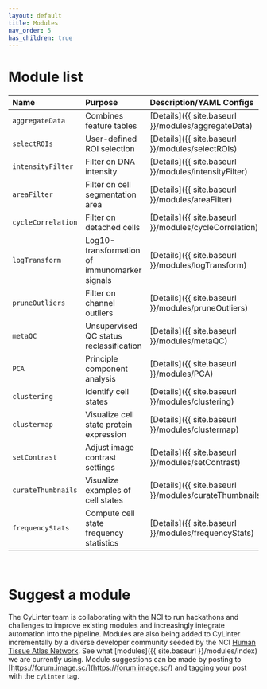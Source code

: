 ```yaml
---
layout: default
title: Modules
nav_order: 5
has_children: true
---
```


# Module list

| Name | Purpose | Description/YAML Configs |
| :-- | :-- | :-- |
| `aggregateData` | Combines feature tables | [Details]({{ site.baseurl }}/modules/aggregateData) |
| `selectROIs` | User-defined ROI selection | [Details]({{ site.baseurl }}/modules/selectROIs) |
| `intensityFilter` | Filter on DNA intensity | [Details]({{ site.baseurl }}/modules/intensityFilter) |
| `areaFilter` | Filter on cell segmentation area | [Details]({{ site.baseurl }}/modules/areaFilter) |
| `cycleCorrelation` | Filter on detached cells | [Details]({{ site.baseurl }}/modules/cycleCorrelation) |
| `logTransform` | Log10-transformation of immunomarker signals | [Details]({{ site.baseurl }}/modules/logTransform)
| `pruneOutliers` | Filter on channel outliers | [Details]({{ site.baseurl }}/modules/pruneOutliers) |
| `metaQC` |  Unsupervised QC status reclassification | [Details]({{ site.baseurl }}/modules/metaQC)
| `PCA` | Principle component analysis | [Details]({{ site.baseurl }}/modules/PCA)
| `clustering` | Identify cell states | [Details]({{ site.baseurl }}/modules/clustering)
| `clustermap` | Visualize cell state protein expression | [Details]({{ site.baseurl }}/modules/clustermap)
| `setContrast` | Adjust image contrast settings | [Details]({{ site.baseurl }}/modules/setContrast)
| `curateThumbnails` | Visualize examples of cell states | [Details]({{ site.baseurl }}/modules/curateThumbnails)
| `frequencyStats` | Compute cell state frequency statistics | [Details]({{ site.baseurl }}/modules/frequencyStats) |

<br/>

# Suggest a module
The CyLinter team is collaborating with the NCI to run hackathons and challenges to improve existing modules and increasingly integrate automation into the pipeline. Modules are also being added to CyLinter incrementally by a diverse developer community seeded by the NCI [Human Tissue Atlas Network](https://humantumoratlas.org/). See what [modules]({{ site.baseurl }}/modules/index) we are currently using. Module suggestions can be made by posting to [https://forum.image.sc/](https://forum.image.sc/) and tagging your post with the `cylinter` tag.
